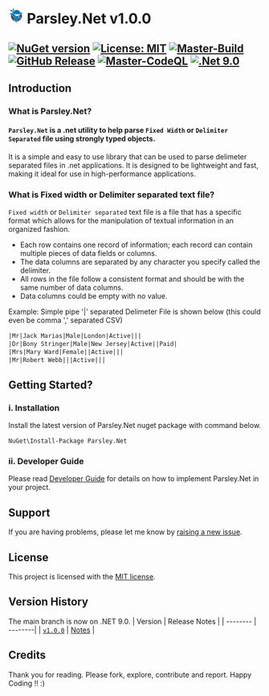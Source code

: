 # <img src="https://github.com/CodeShayk/parsley.net/blob/master/Images/ninja-icon-16.png" alt="ninja" style="width:30px;"/> Parsley.Net v1.0.0
[![NuGet version](https://badge.fury.io/nu/Parsley.Net.svg)](https://badge.fury.io/nu/Parsley.Net) [![License: MIT](https://img.shields.io/badge/License-MIT-yellow.svg)](https://github.com/CodeShayk/Parsley.Net/blob/master/LICENSE.md) 
[![Master-Build](https://github.com/CodeShayk/Parsley.Net/actions/workflows/Master-Build.yml/badge.svg)](https://github.com/CodeShayk/Parsley.Net/actions/workflows/Master-Build.yml) 
[![GitHub Release](https://img.shields.io/github/v/release/CodeShayk/Parsley.Net?logo=github&sort=semver)](https://github.com/CodeShayk/Parsley.Net/releases/latest)
[![Master-CodeQL](https://github.com/CodeShayk/Parsley.Net/actions/workflows/Master-CodeQL.yml/badge.svg)](https://github.com/CodeShayk/Parsley.Net/actions/workflows/Master-CodeQL.yml) 
[![.Net 9.0](https://img.shields.io/badge/.Net-9.0-blue)](https://dotnet.microsoft.com/en-us/download/dotnet/9.0)
-------------

## Introduction
### What is Parsley.Net?
#### `Parsley.Net` is a .net utility to help parse `Fixed Width` or `Delimiter Separated` file using strongly typed objects.

It is a simple and easy to use library that can be used to parse delimeter separated files in .net applications. It is designed to be lightweight and fast, making it ideal for use in high-performance applications.

### What is Fixed width or Delimiter separated text file?
`Fixed width` or `Delimiter separated` text file is a file that has a specific format which allows for the manipulation of textual information in an organized fashion.
- Each row contains one record of information; each record can contain multiple pieces of data fields or columns.
- The data columns are separated by any character you specify called the delimiter. 
- All rows in the file follow a consistent format and should be with the same number of data columns. 
- Data columns could be empty with no value.

Example: Simple pipe '|' separated Delimeter File is shown below (this could even be comma ',' separated CSV)
```
|Mr|Jack Marias|Male|London|Active|||
|Dr|Bony Stringer|Male|New Jersey|Active||Paid|
|Mrs|Mary Ward|Female||Active|||
|Mr|Robert Webb|||Active|||
```

## Getting Started?
### i. Installation
Install the latest version of Parsley.Net nuget package with command below. 

```
NuGet\Install-Package Parsley.Net 
```

### ii. Developer Guide

Please read [Developer Guide](https://github.com/CodeShayk/Parsley.Net/blob/master/Parsley.md) for details on how to implement Parsley.Net in your project.

## Support

If you are having problems, please let me know by [raising a new issue](https://github.com/CodeShayk/Parsley.Net/issues/new/choose).

## License

This project is licensed with the [MIT license](LICENSE).

## Version History
The main branch is now on .NET 9.0. 
| Version  | Release Notes |
| -------- | --------|
| [`v1.0.0`](https://github.com/CodeShayk/Parsley.Net/tree/v1.0.0) |  [Notes](https://github.com/CodeShayk/Parsley.Net/releases/tag/v1.0.0) |

## Credits
Thank you for reading. Please fork, explore, contribute and report. Happy Coding !! :)
